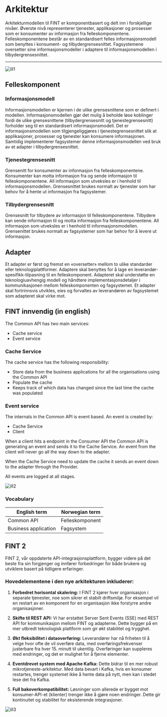 # Arkitektur

Arkitekturmodellen til FINT er komponentbasert og delt inn i forskjellige nivåer. Øverste nivå representerer tjenester, applikasjoner og prosesser som er konsumenter av informasjon fra felleskomponentene. Felleskomponentene består av en standardisert felles informasjonsmodell som benyttes i konsument- og tilbydergrensesnittet. Fagsystemene oversetter sine informasjonsmodeller i adaptere til informasjonsmodellen i tilbydergrensesnittet.

***
![ill1](_media/architecture.svg ':size=350')

## Felleskomponent

### Informasjonsmodell

Informasjonsmodellen er kjernen i de ulike grensesnittene som er definert i modellen. Informasjonsmodellen gjør det mulig å beholde løse koblinger fordi de ulike grensesnittene (tilbydergrensesnitt og tjenestegrensesnitt) forholder seg til en standardisert informasjonsmodell. Det er informasjonsmodellen som tilgjengeliggjøres i tjenestegrensesnittet slik at applikasjoner, prosesser og tjenester kan konsumere informasjonen. Samtidig implementerer fagsystemer denne informasjonsmodellen ved bruk av et adapter i tilbydergrensesnittet.

### Tjenestegrensesnitt

Grensenitt for konsumenter av informasjon fra felleskomponentene. Konsumenter kan motta informasjon fra og sende informasjon til felleskomponentene. All informasjon som utveksles er i henhold til informasjonsmodellen. Grensesnittet brukes normalt av tjenester som har behov for å hente ut informasjon fra fagsystemer.

### Tilbydergrensesnitt

Grensesnitt for tilbydere av informasjon til felleskomponentene. Tilbydere kan sende informasjon til og motta informasjon fra felleskomponentene. All informasjon som utveksles er i henhold til informasjonsmodellen. Grensenittet brukes normalt av fagsystemer som har behov for å levere ut informasjon.

## Adapter

Et adapter er først og fremst en «oversetter» mellom to ulike standarder eller teknologiplattformer. Adaptere skal benyttes for å lage en leverandør-spesifikk-tilpasning til en felleskomponent. Adapteret skal understøtte en teknologiuavhengig modell og håndtere implementasjonsdetaljer i kommunikasjonen mellom felleskomponenten og fagsystemet. Et adapter skal fortrinnsvis utvikles, eies og forvaltes av leverandøren av fagsystemet som adapteret skal virke mot.

## FINT innvendig (in english)

The Common API has two main services:

* Cache service
* Event service

### Cache Service

The cache service has the following responsibility:

* Store data from the business applications for all the organisations using the Common API
* Populate the cache
* Keeps track of which data has changed since the last time the cache was populated

### Event service

The internals in the Common API is event based. An event is created by:

* Cache Service
* Client

When a client hits a endpoint in the Consumer API the Common API is generating an event and sends it to the Cache Service. An event from the client will never go all the way down to the adapter.

When the Cache Service need to update the cache it sends an event down to the adapter through the Provider.

All events are logged at all stages.

![ill2](_media/event-flow.svg)

### Vocabulary

| English term         | Norwegian term       |
|----------------------|----------------------|
| Common API           | Felleskomponent      |
| Business application | Fagsystem            |

## FINT 2

FINT 2, vår oppdaterte API-integrasjonsplattform, bygger videre på det beste fra sin forgjenger og innfører forbedringer for både brukere og utviklere basert på tidligere erfaringer.

### Hovedelementene i den nye arkitekturen inkluderer:

1. **Forbedret horisontal skalering:** I FINT 2 kjører hver organisasjon i separate tjenester, noe som sikrer et stabilt driftsmiljø. For eksempel vil en restart av en komponent for en organisasjon ikke forstyrre andre organisasjoner.

2. **Skifte til REST API:** Vi har erstattet Server Sent Events (SSE) med REST API for kommunikasjon mellom FINT og adapterne. Dette bygger på en mer utbredt teknologisk plattform som gir økt stabilitet og trygghet.

3. **Økt fleksibilitet i dataoverføring:** Leverandører har nå friheten til å velge hvor ofte de vil overføre data, med overføringsfrekvenser justerbare fra hver 15. minutt til ukentlig. Overføringer kan suppleres med endringer, og det er mulighet for å fjerne elementer.

4. **Eventdrevet system med Apache Kafka:** Dette bidrar til en mer robust mikrotjeneste-arkitektur. Med data bevart i Kafka, hvis en konsumer restartes, trenger systemet ikke å hente data på nytt, men kan i stedet lese det fra Kafka.

5. **Full bakoverkompatibilitet:** Løsninger som allerede er bygget mot konsumer-API-et (klienter) trenger ikke å gjøre noen endringer. Dette gir kontinuitet og stabilitet for eksisterende integrasjoner.

![ill3](_media/core2-flow.svg)